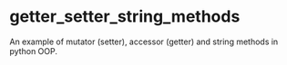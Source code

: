 # getter_setter_string_methods
An example of mutator (setter), accessor (getter) and string methods in python OOP.
